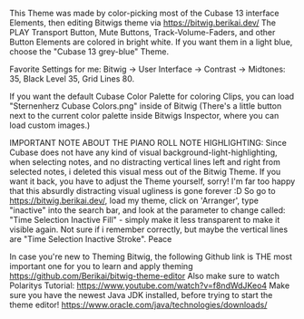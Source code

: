 This Theme was made by color-picking most of the Cubase 13 interface Elements, then editing Bitwigs theme via https://bitwig.berikai.dev/ 
The PLAY Transport Button, Mute Buttons, Track-Volume-Faders, and other Button Elements are colored in bright white. If you want them in a light blue, choose the "Cubase 13 grey-blue" Theme.

Favorite Settings for me: Bitwig -> User Interface -> Contrast -> Midtones: 35, Black Level 35, Grid Lines 80. 

If you want the default Cubase Color Palette for coloring Clips, you can load "Sternenherz Cubase Colors.png" inside of Bitwig (There's a little button next to the current color palette inside Bitwigs Inspector, where you can load custom images.)

IMPORTANT NOTE ABOUT THE PIANO ROLL NOTE HIGHLIGHTING: Since Cubase does not have any kind of visual background-light-highlighting, when selecting notes, and no distracting vertical lines left and right from selected notes, i deleted this visual mess out of the Bitwig Theme. If you want it back, you have to adjust the Theme yourself, sorry! I'm far too happy that this absurdly distracting visual ugliness is gone forever :D So go to https://bitwig.berikai.dev/, load my theme, click on 'Arranger', type "inactive" into the search bar, and look at the parameter to change called: "Time Selection Inactive Fill" - simply make it less transparent to make it visible again. Not sure if i remember correctly, but maybe the vertical lines are "Time Selection Inactive Stroke". Peace

In case you're new to Theming Bitwig, the following Github link is THE most important one for you to learn and apply theming https://github.com/Berikai/bitwig-theme-editor 
Also make sure to watch Polaritys Tutorial: https://www.youtube.com/watch?v=f8ndWdJKeo4
Make sure you have the newest Java JDK installed, before trying to start the theme editor! https://www.oracle.com/java/technologies/downloads/
